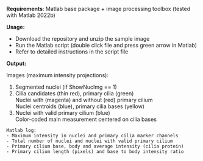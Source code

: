 **Requirements**: 
Matlab base package + image processing toolbox (tested with Matlab 2022b)

**Usage:**
  - Download the repository and unzip the sample image
  - Run the Matlab script (double click file and press green arrow in Matlab)
  - Refer to detailed instructions in the script file

**Output:**

   Images (maximum intensity projections):
   1) Segmented nuclei (if ShowNucImg == 1)
   2) Cilia candidates (thin red), primary cilia (green)<br>
      Nuclei with (magenta) and without (red) primary cilium<br>
      Nuclei centroids (blue), primary cilia bases (yellow)
   3) Nuclei with valid primary cilium (blue)<br>
      Color-coded main measurement centered on cilia bases

    Matlab log:
    - Maximum intensity in nuclei and primary cilia marker channels
    - Total number of nuclei and nuclei with valid primary cilium
    - Primary cilium base, body and average intensity (cilia protein)
    - Primary cilium length (pixels) and base to body intensity ratio
